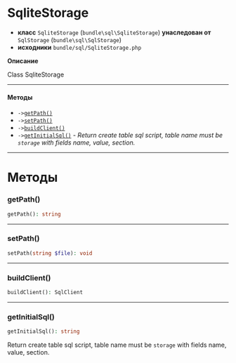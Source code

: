 # SqliteStorage

- **класс** `SqliteStorage` (`bundle\sql\SqliteStorage`) **унаследован от** `SqlStorage` (`bundle\sql\SqlStorage`)
- **исходники** `bundle/sql/SqliteStorage.php`

**Описание**

Class SqliteStorage

---

#### Методы

- `->`[`getPath()`](#method-getpath)
- `->`[`setPath()`](#method-setpath)
- `->`[`buildClient()`](#method-buildclient)
- `->`[`getInitialSql()`](#method-getinitialsql) - _Return create table sql script, table name must be `storage` with fields name, value, section._

---
# Методы

<a name="method-getpath"></a>

### getPath()
```php
getPath(): string
```

---

<a name="method-setpath"></a>

### setPath()
```php
setPath(string $file): void
```

---

<a name="method-buildclient"></a>

### buildClient()
```php
buildClient(): SqlClient
```

---

<a name="method-getinitialsql"></a>

### getInitialSql()
```php
getInitialSql(): string
```
Return create table sql script, table name must be `storage` with fields name, value, section.